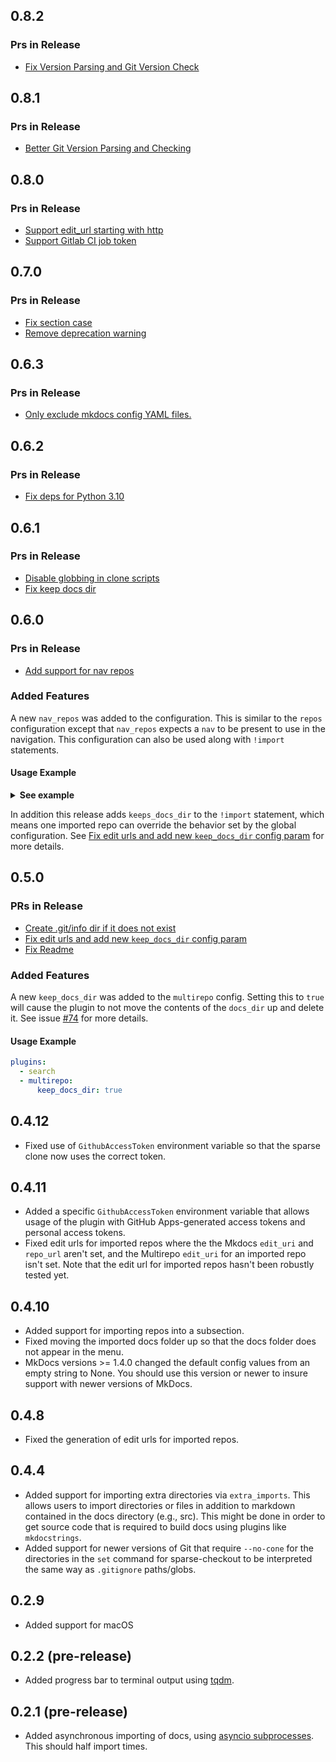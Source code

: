 ## 0.8.2

### Prs in Release

- [Fix Version Parsing and Git Version Check](https://github.com/jdoiro3/mkdocs-multirepo-plugin/pull/151)

## 0.8.1

### Prs in Release

- [Better Git Version Parsing and Checking](https://github.com/jdoiro3/mkdocs-multirepo-plugin/pull/148)

## 0.8.0

### Prs in Release

- [Support edit_url starting with http](https://github.com/jdoiro3/mkdocs-multirepo-plugin/pull/120)
- [Support Gitlab CI job token](https://github.com/jdoiro3/mkdocs-multirepo-plugin/pull/145)

## 0.7.0

### Prs in Release

- [Fix section case](https://github.com/jdoiro3/mkdocs-multirepo-plugin/pull/124)
- [Remove deprecation warning](https://github.com/jdoiro3/mkdocs-multirepo-plugin/pull/131)

## 0.6.3

### Prs in Release

- [Only exclude mkdocs config YAML files.](https://github.com/jdoiro3/mkdocs-multirepo-plugin/pull/117)

## 0.6.2

### Prs in Release

- [Fix deps for Python 3.10](https://github.com/jdoiro3/mkdocs-multirepo-plugin/pull/104)

## 0.6.1

### Prs in Release

- [Disable globbing in clone scripts](https://github.com/jdoiro3/mkdocs-multirepo-plugin/pull/86)
- [Fix keep docs dir](https://github.com/jdoiro3/mkdocs-multirepo-plugin/pull/89)

## 0.6.0

### Prs in Release

- [Add support for nav repos](https://github.com/jdoiro3/mkdocs-multirepo-plugin/pull/80)

### Added Features

A new `nav_repos` was added to the configuration. This is similar to the `repos` configuration except that `nav_repos`
expects a `nav` to be present to use in the navigation. This configuration can also be used along with `!import` statements.

#### Usage Example

<details><summary><b>See example</b></summary>

  ```yaml
  plugins:
    - search
    - multirepo:
        # (optional) tells multirepo to cleanup the temporary directory after site is built.
        cleanup: false
        nav_repos:
          - name: backstage
            import_url: https://github.com/backstage/backstage
            # forward slash is needed in '/README.md' so that only the README.md in the root
            # directory is imported and not all README.md files.
            imports: [
              docs/publishing.md, docs/integrations/index.md, /README.md,
              # asset files needed
              docs/assets/*
              ]
          - name: fast-api
            import_url: https://github.com/tiangolo/fastapi
            imports: [docs/en/docs/index.md]

  nav:
    - Backstage:
        - Home: backstage/README.md
        - Integration: backstage/docs/integrations/index.md
        - Publishing: backstage/docs/publishing.md
    - FastAPI: fast-api/docs/en/docs/index.md
    # you can still use the !import statement
    - MkdocStrings: '!import https://github.com/mkdocstrings/mkdocstrings'
  ```

</details>

In addition this release adds `keeps_docs_dir` to the `!import` statement, which means one imported repo can override the behavior set by the global configuration. See [Fix edit urls and add new `keep_docs_dir` config param](https://github.com/jdoiro3/mkdocs-multirepo-plugin/pull/75) for more details.

## 0.5.0

### PRs in Release

- [Create .git/info dir if it does not exist](https://github.com/jdoiro3/mkdocs-multirepo-plugin/pull/59)
- [Fix edit urls and add new `keep_docs_dir` config param](https://github.com/jdoiro3/mkdocs-multirepo-plugin/pull/75)
- [Fix Readme](https://github.com/jdoiro3/mkdocs-multirepo-plugin/pull/77)

### Added Features

A new `keep_docs_dir` was added to the `multirepo` config. Setting this to `true` will cause the plugin to not move the contents of the `docs_dir` up and delete it. See issue [#74](https://github.com/jdoiro3/mkdocs-multirepo-plugin/issues/74) for more details.

#### Usage Example

```yaml
plugins:
  - search
  - multirepo:
      keep_docs_dir: true
```

## 0.4.12

- Fixed use of `GithubAccessToken` environment variable so that the sparse clone now uses the correct token.

## 0.4.11

- Added a specific `GithubAccessToken` environment variable that allows usage of the plugin with GitHub Apps-generated access tokens and personal access tokens.
- Fixed edit urls for imported repos where the the Mkdocs `edit_uri` and `repo_url` aren't set, and the Multirepo `edit_uri` for an imported repo isn't set. Note that the edit url for imported repos hasn't been robustly tested yet.

## 0.4.10

- Added support for importing repos into a subsection.
- Fixed moving the imported docs folder up so that the docs folder does not appear in the menu.
- MkDocs versions  >= 1.4.0 changed the default config values from an empty string to None. You should use this version or newer to insure support with newer versions of MkDocs.

## 0.4.8

- Fixed the generation of edit urls for imported repos.

## 0.4.4

- Added support for importing extra directories via `extra_imports`. This allows users to import directories or files in addition to markdown contained in the docs directory (e.g., src). This might be done in order to get source code that is required to build docs using plugins like `mkdocstrings`.
- Added support for newer versions of Git that require `--no-cone` for the directories in the `set` command for sparse-checkout to be interpreted the same way as `.gitignore` paths/globs.

## 0.2.9

- Added support for macOS

## 0.2.2 (pre-release)

- Added progress bar to terminal output using [tqdm](https://github.com/tqdm/tqdm).

## 0.2.1 (pre-release)

- Added asynchronous importing of docs, using [asyncio subprocesses](https://docs.python.org/3/library/asyncio-subprocess.html#asyncio.asyncio.subprocess.Process). This should half import times.
